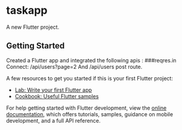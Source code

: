 # taskapp

A new Flutter project.

## Getting Started

Created a Flutter app and integrated the following apis :
###reqres.in
Connect: /api/users?page=2
And /api/users post route.

A few resources to get you started if this is your first Flutter project:

- [Lab: Write your first Flutter app](https://docs.flutter.dev/get-started/codelab)
- [Cookbook: Useful Flutter samples](https://docs.flutter.dev/cookbook)

For help getting started with Flutter development, view the
[online documentation](https://docs.flutter.dev/), which offers tutorials,
samples, guidance on mobile development, and a full API reference.
